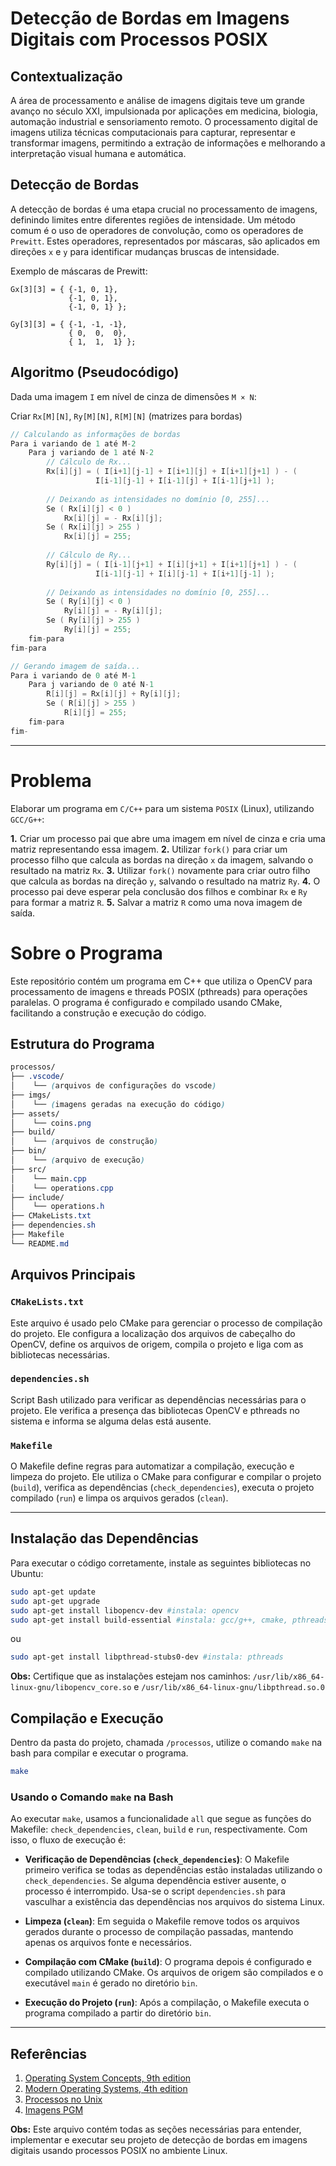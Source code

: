 # Detecção de Bordas em Imagens Digitais com Processos POSIX

## Contextualização

A área de processamento e análise de imagens digitais teve um grande avanço no século XXI, impulsionada por aplicações em medicina, biologia, automação industrial e sensoriamento remoto. O processamento digital de imagens utiliza técnicas computacionais para capturar, representar e transformar imagens, permitindo a extração de informações e melhorando a interpretação visual humana e automática.

## Detecção de Bordas

A detecção de bordas é uma etapa crucial no processamento de imagens, definindo limites entre diferentes regiões de intensidade. Um método comum é o uso de operadores de convolução, como os operadores de `Prewitt`. Estes operadores, representados por máscaras, são aplicados em direções `x` e `y` para identificar mudanças bruscas de intensidade.

Exemplo de máscaras de Prewitt:
```plaintext
Gx[3][3] = { {-1, 0, 1},
             {-1, 0, 1},
             {-1, 0, 1} };

Gy[3][3] = { {-1, -1, -1},
             { 0,  0,  0},
             { 1,  1,  1} };
```

## Algoritmo (Pseudocódigo)

Dada uma imagem `I` em nível de cinza de dimensões `M × N`:

Criar `Rx[M][N]`, `Ry[M][N]`, `R[M][N]` (matrizes para bordas)

```cpp
// Calculando as informações de bordas
Para i variando de 1 até M-2
    Para j variando de 1 até N-2
        // Cálculo de Rx...
        Rx[i][j] = ( I[i+1][j-1] + I[i+1][j] + I[i+1][j+1] ) - (
                   I[i-1][j-1] + I[i-1][j] + I[i-1][j+1] );
        
        // Deixando as intensidades no domínio [0, 255]...
        Se ( Rx[i][j] < 0 )
            Rx[i][j] = - Rx[i][j];
        Se ( Rx[i][j] > 255 )
            Rx[i][j] = 255;
        
        // Cálculo de Ry...
        Ry[i][j] = ( I[i-1][j+1] + I[i][j+1] + I[i+1][j+1] ) - (
                   I[i-1][j-1] + I[i][j-1] + I[i+1][j-1] );
        
        // Deixando as intensidades no domínio [0, 255]...
        Se ( Ry[i][j] < 0 )
            Ry[i][j] = - Ry[i][j];
        Se ( Ry[i][j] > 255 )
            Ry[i][j] = 255;
    fim-para
fim-para

// Gerando imagem de saída...
Para i variando de 0 até M-1
    Para j variando de 0 até N-1
        R[i][j] = Rx[i][j] + Ry[i][j];
        Se ( R[i][j] > 255 )
            R[i][j] = 255;
    fim-para
fim-
```

----

# Problema

Elaborar um programa em `C/C++` para um sistema `POSIX` (Linux), utilizando `GCC/G++`:

**1.** Criar um processo pai que abre uma imagem em nível de cinza e cria uma matriz representando essa imagem.
**2.** Utilizar `fork()` para criar um processo filho que calcula as bordas na direção `x` da imagem, salvando o resultado na matriz `Rx`.
**3.** Utilizar `fork()` novamente para criar outro filho que calcula as bordas na direção `y`, salvando o resultado na matriz `Ry`.
**4.** O processo pai deve esperar pela conclusão dos filhos e combinar `Rx` e `Ry` para formar a matriz `R`.
**5.** Salvar a matriz `R` como uma nova imagem de saída.

# Sobre o Programa

Este repositório contém um programa em C++ que utiliza o OpenCV para processamento de imagens e threads POSIX (pthreads) para operações paralelas. O programa é configurado e compilado usando CMake, facilitando a construção e execução do código.

## Estrutura do Programa

```css
processos/
├── .vscode/
│    └── (arquivos de configurações do vscode)
├── imgs/
│    └── (imagens geradas na execução do código)
├── assets/
│    └── coins.png
├── build/
│    └── (arquivos de construção)
├── bin/
│    └── (arquivo de execução)
├── src/
│    └── main.cpp
│    └── operations.cpp
├── include/
│    └── operations.h
├── CMakeLists.txt
├── dependencies.sh
├── Makefile
└── README.md
```

## Arquivos Principais

### `CMakeLists.txt`

Este arquivo é usado pelo CMake para gerenciar o processo de compilação do projeto. Ele configura a localização dos arquivos de cabeçalho do OpenCV, define os arquivos de origem, compila o projeto e liga com as bibliotecas necessárias.

### `dependencies.sh`

Script Bash utilizado para verificar as dependências necessárias para o projeto. Ele verifica a presença das bibliotecas OpenCV e pthreads no sistema e informa se alguma delas está ausente.

### `Makefile`

O Makefile define regras para automatizar a compilação, execução e limpeza do projeto. Ele utiliza o CMake para configurar e compilar o projeto (`build`), verifica as dependências (`check_dependencies`), executa o projeto compilado (`run`) e limpa os arquivos gerados (`clean`).

----

## Instalação das Dependências

Para executar o código corretamente, instale as seguintes bibliotecas no Ubuntu:

```bash
sudo apt-get update
sudo apt-get upgrade
sudo apt-get install libopencv-dev #instala: opencv
sudo apt-get install build-essential #instala: gcc/g++, cmake, pthreads...
```
ou
```bash
sudo apt-get install libpthread-stubs0-dev #instala: pthreads
```

**Obs:** Certifique que as instalações estejam nos caminhos: `/usr/lib/x86_64-linux-gnu/libopencv_core.so`  e `/usr/lib/x86_64-linux-gnu/libpthread.so.0`

## Compilação e Execução

Dentro da pasta do projeto, chamada `/processos`, utilize o comando `make` na bash para compilar e executar o programa.
```bash
make
```

### Usando o Comando `make` na Bash

Ao executar `make`, usamos a funcionalidade `all` que segue as funções do Makefile: `check_dependencies`, `clean`, `build` e `run`, respectivamente. Com isso, o fluxo de execução é:

* **Verificação de Dependências (`check_dependencies`)**: O Makefile primeiro verifica se todas as dependências estão instaladas utilizando o `check_dependencies`. Se alguma dependência estiver ausente, o processo é interrompido. Usa-se o script `dependencies.sh` para vasculhar a existência das dependências nos arquivos do sistema Linux.

* **Limpeza (`clean`)**: Em seguida o Makefile remove todos os arquivos gerados durante o processo de compilação passadas, mantendo apenas os arquivos fonte e necessários.

* **Compilação com CMake (`build`)**: O programa depois é configurado e compilado utilizando CMake. Os arquivos de origem são compilados e o executável `main` é gerado no diretório `bin`.

* **Execução do Projeto (`run`)**: Após a compilação, o Makefile executa o programa compilado a partir do diretório `bin`.

---

## Referências

1. [Operating System Concepts, 9th edition](https://www.wiley.com/en-us/Operating+System+Concepts%2C+9th+Edition-p-9781118129388)
2. [Modern Operating Systems, 4th edition](https://www.pearson.com/store/p/modern-operating-systems/P100000076678)
3. [Processos no Unix](https://www.dca.ufrn.br/~adelardo/cursos/DCA409/node28.html)
4. [Imagens PGM](https://netpbm.sourceforge.net/doc/pgm.html#plainpgm)

**Obs:** Este arquivo contém todas as seções necessárias para entender, implementar e executar seu projeto de detecção de bordas em imagens digitais usando processos POSIX no ambiente Linux.
